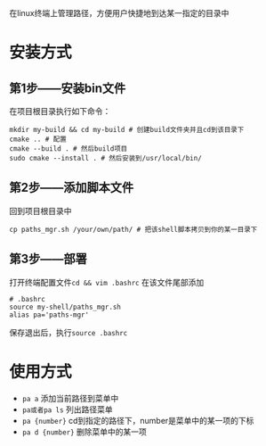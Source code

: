 在linux终端上管理路径，方便用户快捷地到达某一指定的目录中

# 安装方式
## 第1步——安装bin文件
在项目根目录执行如下命令：
```shell
mkdir my-build && cd my-build # 创建build文件夹并且cd到该目录下
cmake .. # 配置
cmake --build . # 然后build项目
sudo cmake --install . # 然后安装到/usr/local/bin/
```
## 第2步——添加脚本文件
回到项目根目录中
```shell
cp paths_mgr.sh /your/own/path/ # 把该shell脚本拷贝到你的某一目录下
```
## 第3步——部署
打开终端配置文件`cd && vim .bashrc`
在该文件尾部添加
```shell
# .bashrc
source my-shell/paths_mgr.sh
alias pa='paths-mgr'
```
保存退出后，执行`source .bashrc`

# 使用方式
* `pa a`  添加当前路径到菜单中
* `pa或者pa ls` 列出路径菜单
* `pa {number}` cd到指定的路径下，number是菜单中的某一项的下标
* `pa d {number}` 删除菜单中的某一项